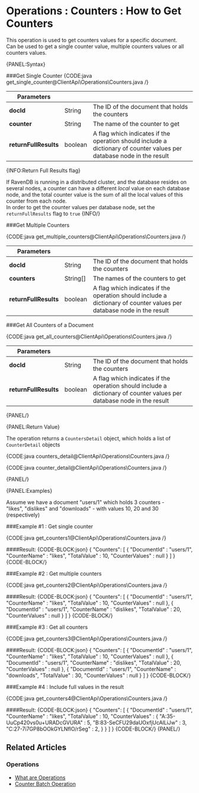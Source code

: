 ﻿# Operations : Counters : How to Get Counters

This operation is used to get counters values for a specific document.  
Can be used to get a single counter value, multiple counters values or all counters values.

{PANEL:Syntax}

###Get Single Counter
{CODE:java get_single_counter@ClientApi\Operations\Counters.java /}

| Parameters | | |
| ------------- | ------------- | ----- |
| **docId** | String | The ID of the document that holds the counters |
| **counter** | String | The name of the counter to get |
| **returnFullResults** | boolean | A flag which indicates if the operation should include a dictionary of counter values per database node in the result  |

{INFO:Return Full Results flag}

If RavenDB is running in a distributed cluster, and the database resides on several nodes,
a counter can have a different *local* value on each database node, and the total counter value is the
sum of all the local values of this counter from each node.  
In order to get the counter values per database node, set the `returnFullResults` flag to `true`
{INFO/}


###Get Multiple Counters 

{CODE:java get_multiple_counters@ClientApi\Operations\Counters.java /}

| Parameters | | |
| ------------- | ------------- | ----- |
| **docId** | String | The ID of the document that holds the counters |
| **counters** | String[] | The names of the counters to get |
| **returnFullResults** | boolean | A flag which indicates if the operation should include a dictionary of counter values per database node in the result  |


###Get All Counters of a Document 

{CODE:java get_all_counters@ClientApi\Operations\Counters.java /}

| Parameters | | |
| ------------- | ------------- | ----- |
| **docId** | String | The ID of the document that holds the counters |
| **returnFullResults** | boolean | A flag which indicates if the operation should include a dictionary of counter values per database node in the result  |
{PANEL/}


{PANEL:Return Value}

The operation returns a `CountersDetail` object, which holds a list of `CounterDetail` objects

{CODE:java counters_detail@ClientApi\Operations\Counters.java /}

{CODE:java counter_detail@ClientApi\Operations\Counters.java /}

{PANEL/}

{PANEL:Examples}

Assume we have a document "users/1" which holds 3 counters -  
"likes", "dislikes" and "downloads" -  with values 10, 20 and 30 (respectively)

###Example #1 : Get single counter

{CODE:java get_counters1@ClientApi\Operations\Counters.java /}

####Result:
{CODE-BLOCK:json}
{
	"Counters": 
    [
		{
			"DocumentId" : "users/1",
			"CounterName" : "likes",
			"TotalValue" : 10,
			"CounterValues" : null
		}
	]
}
{CODE-BLOCK/}

###Example #2 : Get multiple counters 

{CODE:java get_counters2@ClientApi\Operations\Counters.java /}

####Result:
{CODE-BLOCK:json}
{
	"Counters": 
    [
		{
			"DocumentId" : "users/1",
			"CounterName" : "likes",
			"TotalValue" : 10,
			"CounterValues" : null
		},
        {
			"DocumentId" : "users/1",
			"CounterName" : "dislikes",
			"TotalValue" : 20,
			"CounterValues" : null
		}
	]
}
{CODE-BLOCK/}

###Example #3 : Get all counters 

{CODE:java get_counters3@ClientApi\Operations\Counters.java /}

####Result:
{CODE-BLOCK:json}
{
	"Counters": 
    [
		{
			"DocumentId" : "users/1",
			"CounterName" : "likes",
			"TotalValue" : 10,
			"CounterValues" : null
		},
        {
			"DocumentId" : "users/1",
			"CounterName" : "dislikes",
			"TotalValue" : 20,
			"CounterValues" : null
		},
        {
			"DocumentId" : "users/1",
			"CounterName" : "downloads",
			"TotalValue" : 30,
			"CounterValues" : null
		}
	]
}
{CODE-BLOCK/}

###Example #4 : Include full values in the result

{CODE:java get_counters4@ClientApi\Operations\Counters.java /}

####Result:
{CODE-BLOCK:json}
{
	"Counters": 
    [
		{
			"DocumentId" : "users/1",
			"CounterName" : "likes",
			"TotalValue" : 10,
			"CounterValues" : 
            {
                "A:35-UuCp420vs0u+URADcGVURA" : 5,
                "B:83-SeCFU29daUOxfjUcAlLiJw" : 3,
                "C:27-7i7GP8bOOkGYLNflO/rSeg" : 2,
            }
		}
	]
}
{CODE-BLOCK/}
{PANEL/}

## Related Articles

### Operations

- [What are Operations](../../../client-api/operations/what-are-operations)
- [Counter Batch Operation](../../../client-api/operations/counters/counter-batch)
